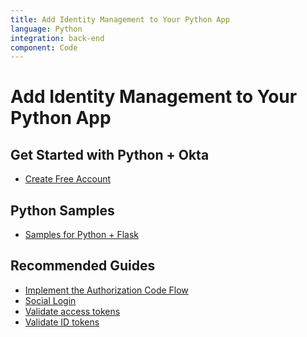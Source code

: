 ```yaml
---
title: Add Identity Management to Your Python App
language: Python
integration: back-end
component: Code
---
```


# <i class='icon-48 docsPage code-python'></i> Add Identity Management to Your Python App

## Get Started with Python + Okta

<ul class='language-ctas'>
	<li>
		<a href='https://developer.okta.com/signup/' class='Button--red' data-proofer-ignore>
			<span>Create Free Account</span>
		</a>
	</li>
</ul>

## Python Samples

<ul class="language-libraries">
	<li>
		<i class='fa fa-github'></i>
		<a href="https://github.com/okta/samples-python-flask">
			<span>Samples for Python + Flask</span>
		</a>
	</li>
</ul>

## Recommended Guides


- [Implement the Authorization Code Flow](/docs/guides/implement-auth-code/)
- [Social Login](/docs/concepts/social-login/)
- [Validate access tokens](/docs/guides/validate-access-tokens)
- [Validate ID tokens](/docs/guides/validate-id-tokens)

